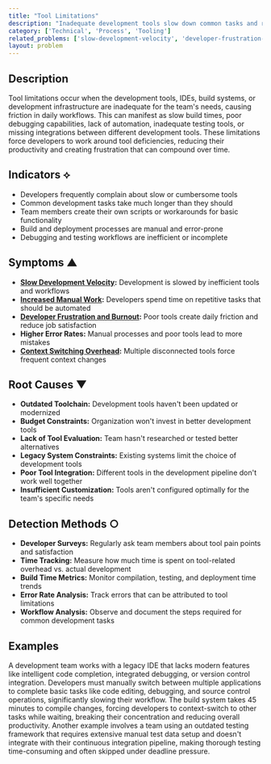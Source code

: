 ```yaml
---
title: "Tool Limitations"
description: "Inadequate development tools slow down common tasks and reduce developer productivity and satisfaction."
category: ['Technical', 'Process', 'Tooling']
related_problems: ['slow-development-velocity', 'developer-frustration-and-burnout', 'context-switching-overhead']
layout: problem
---
```


## Description

Tool limitations occur when the development tools, IDEs, build systems, or development infrastructure are inadequate for the team's needs, causing friction in daily workflows. This can manifest as slow build times, poor debugging capabilities, lack of automation, inadequate testing tools, or missing integrations between different development tools. These limitations force developers to work around tool deficiencies, reducing their productivity and creating frustration that can compound over time.

## Indicators ⟡

- Developers frequently complain about slow or cumbersome tools
- Common development tasks take much longer than they should
- Team members create their own scripts or workarounds for basic functionality
- Build and deployment processes are manual and error-prone
- Debugging and testing workflows are inefficient or incomplete

## Symptoms ▲

- **[Slow Development Velocity](slow-development-velocity.md):** Development is slowed by inefficient tools and workflows
- **[Increased Manual Work](increased-manual-work.md):** Developers spend time on repetitive tasks that should be automated
- **[Developer Frustration and Burnout](developer-frustration-and-burnout.md):** Poor tools create daily friction and reduce job satisfaction
- **Higher Error Rates:** Manual processes and poor tools lead to more mistakes
- **[Context Switching Overhead](context-switching-overhead.md):** Multiple disconnected tools force frequent context changes

## Root Causes ▼

- **Outdated Toolchain:** Development tools haven't been updated or modernized
- **Budget Constraints:** Organization won't invest in better development tools
- **Lack of Tool Evaluation:** Team hasn't researched or tested better alternatives
- **Legacy System Constraints:** Existing systems limit the choice of development tools
- **Poor Tool Integration:** Different tools in the development pipeline don't work well together
- **Insufficient Customization:** Tools aren't configured optimally for the team's specific needs

## Detection Methods ○

- **Developer Surveys:** Regularly ask team members about tool pain points and satisfaction
- **Time Tracking:** Measure how much time is spent on tool-related overhead vs. actual development
- **Build Time Metrics:** Monitor compilation, testing, and deployment time trends
- **Error Rate Analysis:** Track errors that can be attributed to tool limitations
- **Workflow Analysis:** Observe and document the steps required for common development tasks

## Examples

A development team works with a legacy IDE that lacks modern features like intelligent code completion, integrated debugging, or version control integration. Developers must manually switch between multiple applications to complete basic tasks like code editing, debugging, and source control operations, significantly slowing their workflow. The build system takes 45 minutes to compile changes, forcing developers to context-switch to other tasks while waiting, breaking their concentration and reducing overall productivity. Another example involves a team using an outdated testing framework that requires extensive manual test data setup and doesn't integrate with their continuous integration pipeline, making thorough testing time-consuming and often skipped under deadline pressure.